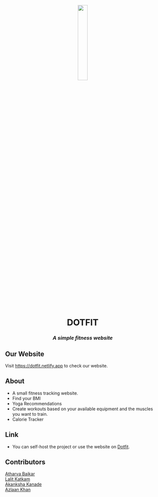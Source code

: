 <div align="center">
<img src="https://github.com/DarkGuardian641/Dot-Fit/blob/main/assets/img/logo-nav.png" width=25% height=25% />
<h1>DOTFIT</h1>
<h3><em> A simple fitness website </em></h3>
</div>

## Our Website

Visit https://dotfit.netlify.app to check our website.

## About

- A small fitness tracking website.
- Find your BMI
- Yoga Recommendations
- Create workouts based on your available equipment and the muscles you want to train.
- Calorie Tracker

## Link

- You can self-host the project or use the website on [Dotfit](https://dotfit.netlify.app
).

## Contributors

[Atharva Baikar](https://github.com/DarkGuardian641)
<br>
[Lalit Katkam](https://github.com/LalitK26)
<br>
[Akanksha Kanade](https://github.com/wish3233)
<br>
[Azlaan Khan](https://github.com/kazlaan998)
